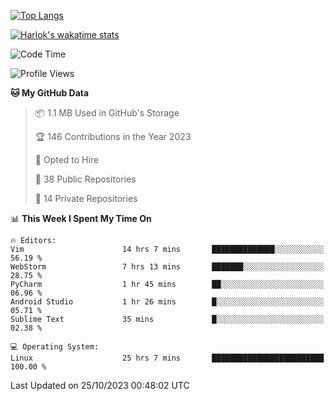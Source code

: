 [![Top Langs](https://github-readme-stats.vercel.app/api/top-langs/?username=remisiki&theme=dracula&layout=compact&hide=Jupyter%20Notebook,CSS,HTML&langs_count=10&exclude_repo=GMM-Demux-GUI)](https://github.com/anuraghazra/github-readme-stats)

[![Harlok's wakatime stats](https://github-readme-stats.vercel.app/api/wakatime?username=@remisiki&theme=dracula&layout=compact&langs_count=10&hide=other,html,css,text,json,markdown,jupyter)](https://github.com/anuraghazra/github-readme-stats)

<!--START_SECTION:waka-->
![Code Time](http://img.shields.io/badge/Code%20Time-512%20hrs%2011%20mins-blue)

![Profile Views](http://img.shields.io/badge/Profile%20Views-80-blue)

**🐱 My GitHub Data** 

> 📦 1.1 MB Used in GitHub's Storage 
 > 
> 🏆 146 Contributions in the Year 2023
 > 
> 💼 Opted to Hire
 > 
> 📜 38 Public Repositories 
 > 
> 🔑 14 Private Repositories 
 > 
📊 **This Week I Spent My Time On** 

```text
🔥 Editors: 
Vim                      14 hrs 7 mins       ██████████████░░░░░░░░░░░   56.19 % 
WebStorm                 7 hrs 13 mins       ███████░░░░░░░░░░░░░░░░░░   28.75 % 
PyCharm                  1 hr 45 mins        ██░░░░░░░░░░░░░░░░░░░░░░░   06.96 % 
Android Studio           1 hr 26 mins        █░░░░░░░░░░░░░░░░░░░░░░░░   05.71 % 
Sublime Text             35 mins             █░░░░░░░░░░░░░░░░░░░░░░░░   02.38 % 

💻 Operating System: 
Linux                    25 hrs 7 mins       █████████████████████████   100.00 % 
```


 Last Updated on 25/10/2023 00:48:02 UTC
<!--END_SECTION:waka-->
